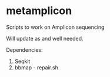 # metamplicon
Scripts to work on Amplicon sequencing

Will update as and well needed.

Dependencies:
1. Seqkit
2. bbmap - repair.sh
